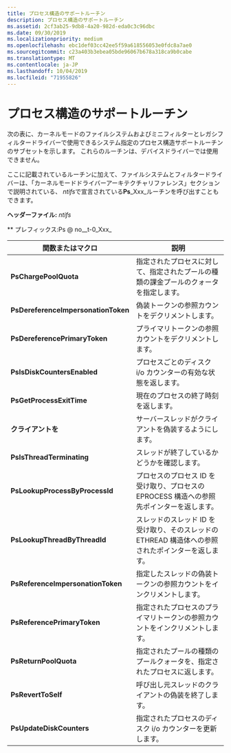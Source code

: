 ```yaml
---
title: プロセス構造のサポートルーチン
description: プロセス構造のサポートルーチン
ms.assetid: 2cf3ab25-9db8-4a20-982d-eda0c3c96dbc
ms.date: 09/30/2019
ms.localizationpriority: medium
ms.openlocfilehash: ebc1def03cc42ee5f59a618556053e0fdc8a7ae0
ms.sourcegitcommit: c23a403b3ebea05bde96067b678a318ca9b0cabe
ms.translationtype: MT
ms.contentlocale: ja-JP
ms.lasthandoff: 10/04/2019
ms.locfileid: "71955826"
---
```

# <a name="process-structure-support-routines"></a>プロセス構造のサポートルーチン

次の表に、カーネルモードのファイルシステムおよびミニフィルターとレガシフィルタードライバーで使用できるシステム指定のプロセス構造サポートルーチンのサブセットを示します。 これらのルーチンは、デバイスドライバーでは使用できません。

ここに記載されているルーチンに加えて、ファイルシステムとフィルタードライバーは、「カーネルモードドライバーアーキテクチャリファレンス」セクションで説明されている、 *ntifs*で宣言されている**Ps**_Xxx_ルーチンを呼び出すこともできます。

**ヘッダーファイル:** *ntifs*

** プレフィックス:Ps @ no__t-0_Xxx_

| 関数またはマクロ | 説明 |
| ----------------- | ----------- |
| **PsChargePoolQuota** | 指定されたプロセスに対して、指定されたプールの種類の課金プールのクォータを指定します。 |
| **PsDereferenceImpersonationToken** | 偽装トークンの参照カウントをデクリメントします。 |
| **PsDereferencePrimaryToken** | プライマリトークンの参照カウントをデクリメントします。 |
| **PsIsDiskCountersEnabled** | プロセスごとのディスク i/o カウンターの有効な状態を返します。 |
| **PsGetProcessExitTime** | 現在のプロセスの終了時刻を返します。 |
| **クライアントを** | サーバースレッドがクライアントを偽装するようにします。 |
| **PsIsThreadTerminating** | スレッドが終了しているかどうかを確認します。 |
| **PsLookupProcessByProcessId** | プロセスのプロセス ID を受け取り、プロセスの EPROCESS 構造への参照先ポインターを返します。 |
| **PsLookupThreadByThreadId** | スレッドのスレッド ID を受け取り、そのスレッドの ETHREAD 構造体への参照されたポインターを返します。 |
| **PsReferenceImpersonationToken** | 指定したスレッドの偽装トークンの参照カウントをインクリメントします。 |
| **PsReferencePrimaryToken** | 指定されたプロセスのプライマリトークンの参照カウントをインクリメントします。 |
| **PsReturnPoolQuota** | 指定されたプールの種類のプールクォータを、指定されたプロセスに返します。 |
| **PsRevertToSelf** | 呼び出し元スレッドのクライアントの偽装を終了します。 |
| **PsUpdateDiskCounters** | 指定されたプロセスのディスク i/o カウンターを更新します。 |

